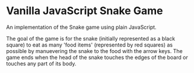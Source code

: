 # Vanilla JavaScript Snake Game

An implementation of the Snake game using plain JavaScript.

The goal of the game is for the snake (initially represented as a black square) to eat as many 'food items' (represented by red squares) as possible by manuevering the snake to the food with the arrow keys. The game ends when the head of the snake touches the edges of the board or touches any part of its body.